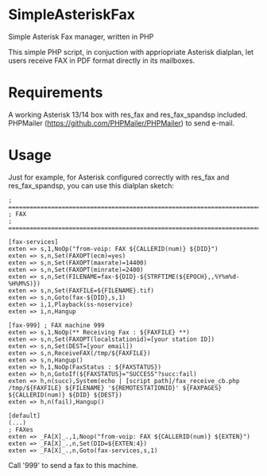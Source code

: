 # SimpleAsteriskFax
Simple Asterisk Fax manager, written in PHP

This simple PHP script, in conjuction with appriopriate Asterisk dialplan, let users receive FAX in PDF format directly in its mailboxes.

# Requirements

A working Asterisk 13/14 box with res_fax and res_fax_spandsp included. PHPMailer (https://github.com/PHPMailer/PHPMailer) to send e-mail.

# Usage

Just for example, for Asterisk configured correctly with res_fax and res_fax_spandsp, you can use this dialplan sketch:

```
; ======================================================================================
; FAX
; ======================================================================================

[fax-services]
exten => s,1,NoOp("from-voip: FAX ${CALLERID(num)} ${DID}")
exten => s,n,Set(FAXOPT(ecm)=yes)
exten => s,n,Set(FAXOPT(maxrate)=14400)
exten => s,n,Set(FAXOPT(minrate)=2400)
exten => s,n,Set(FILENAME=fax-${DID}-${STRFTIME(${EPOCH},,%Y%m%d-%H%M%S)})
exten => s,n,Set(FAXFILE=${FILENAME}.tif)
exten => s,n,Goto(fax-${DID},s,1)
exten => i,1,Playback(ss-noservice)
exten => i,n,Hangup

[fax-999] ; FAX machine 999
exten => s,1,NoOp(** Receiving Fax : ${FAXFILE} **)
exten => s,n,Set(FAXOPT(localstationid)=[your station ID])
exten => s,n,Set(DEST=[your email])
exten => s,n,ReceiveFAX(/tmp/${FAXFILE})
exten => s,n,Hangup()
exten => h,1,NoOp(FaxStatus : ${FAXSTATUS})
exten => h,n,GotoIf(${FAXSTATUS}="SUCCESS"?succ:fail) 
exten => h,n(succ),System(echo | [script path]/fax_receive_cb.php /tmp/${FAXFILE} ${FILENAME} '${REMOTESTATIONID}' ${FAXPAGES} ${CALLERID(num)} ${DID} ${DEST})
exten => h,n(fail),Hangup()

[default]
(...)
; FAXes
exten => _FA[X]_.,1,Noop("from-voip: FAX ${CALLERID(num)} ${EXTEN}")
exten => _FA[X]_.,n,Set(DID=${EXTEN:4})
exten => _FA[X]_.,n,Goto(fax-services,s,1)
```

Call '999' to send a fax to this machine.
